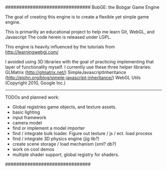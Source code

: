 ###############################
BobGE: the Bobgar Game Engine

The goal of creating this engine is to create a flexible yet simple game engine.

This is primarilly an educational project to help me learn Git, WebGL, and Javascript
The code herein is released under LGPL.

This engine is heavily influenced by the tutorials from http://learningwebgl.com/

I avoided using 3D libraries with the goal of practicing implementing that layer of
functionality myself.  I currently use these three helper libraries: 
GLMatrix (http://glmatrix.net/)
SimpleJavascriptInheritance (http://ejohn.org/blog/simple-javascript-inheritance/)
WebGL Utils (Copyright 2010, Google Inc.)

***************************************
TODOs and planned work:
*  Global registries game objects, and texture assets.
*  basic lighting
*  input framework
*  camera model
*  find or implement a model importer
*  find / integrate bulk loader.  Figure out texture / js / ect. load process
*  find / integrate 3D physics engine (jig lib?)
*  create scene storage / load mechanism (xml?  db?)
*  work on cool demos
*  multiple shader support, global registry for shaders.

###############################